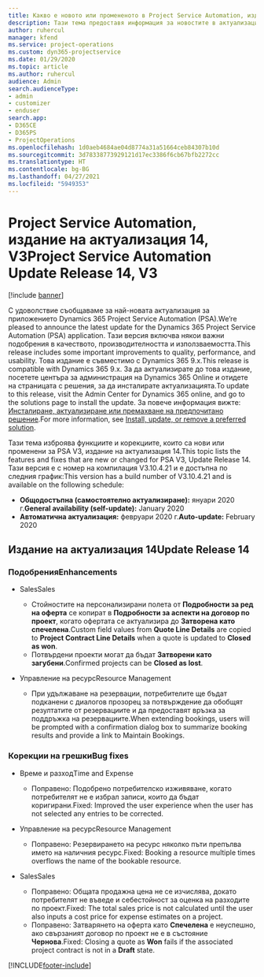 ```yaml
---
title: Какво е новото или промененото в Project Service Automation, издание на актуализация 14, V3
description: Тази тема предоставя информация за новостите в актуализацията на Project Service Automation, издание 14, V3.
author: ruhercul
manager: kfend
ms.service: project-operations
ms.custom: dyn365-projectservice
ms.date: 01/29/2020
ms.topic: article
ms.author: ruhercul
audience: Admin
search.audienceType:
- admin
- customizer
- enduser
search.app:
- D365CE
- D365PS
- ProjectOperations
ms.openlocfilehash: 1d0aeb4684ae04d8774a31a51664ceb84307b10d
ms.sourcegitcommit: 3d78338773929121d17ec3386f6cb67bfb2272cc
ms.translationtype: HT
ms.contentlocale: bg-BG
ms.lasthandoff: 04/27/2021
ms.locfileid: "5949353"
---
```

# <a name="project-service-automation-update-release-14-v3"></a><span data-ttu-id="eb87e-103">Project Service Automation, издание на актуализация 14, V3</span><span class="sxs-lookup"><span data-stu-id="eb87e-103">Project Service Automation Update Release 14, V3</span></span>

[!include [banner](../includes/psa-now-project-operations.md)]

<span data-ttu-id="eb87e-104">С удоволствие съобщаваме за най-новата актуализация за приложението Dynamics 365 Project Service Automation (PSA).</span><span class="sxs-lookup"><span data-stu-id="eb87e-104">We’re pleased to announce the latest update for the Dynamics 365 Project Service Automation (PSA) application.</span></span> <span data-ttu-id="eb87e-105">Тази версия включва някои важни подобрения в качеството, производителността и използваемостта.</span><span class="sxs-lookup"><span data-stu-id="eb87e-105">This release includes some important improvements to quality, performance, and usability.</span></span> <span data-ttu-id="eb87e-106">Това издание е съвместимо с Dynamics 365 9.x.</span><span class="sxs-lookup"><span data-stu-id="eb87e-106">This release is compatible with Dynamics 365 9.x.</span></span> <span data-ttu-id="eb87e-107">За да актуализирате до това издание, посетете центъра за администрация на Dynamics 365 Online и отидете на страницата с решения, за да инсталирате актуализацията.</span><span class="sxs-lookup"><span data-stu-id="eb87e-107">To update to this release, visit the Admin Center for Dynamics 365 online, and go to the solutions page to install the update.</span></span> <span data-ttu-id="eb87e-108">За повече информация вижте: [Инсталиране, актуализиране или премахване на предпочитано решение](/power-platform/admin/install-remove-preferred-solution).</span><span class="sxs-lookup"><span data-stu-id="eb87e-108">For more information, see [Install, update, or remove a preferred solution](/power-platform/admin/install-remove-preferred-solution).</span></span>

<span data-ttu-id="eb87e-109">Тази тема изброява функциите и корекциите, които са нови или променени за PSA V3, издание на актуализация 14.</span><span class="sxs-lookup"><span data-stu-id="eb87e-109">This topic lists the features and fixes that are new or changed for PSA V3, Update Release 14.</span></span> <span data-ttu-id="eb87e-110">Тази версия е с номер на компилация V3.10.4.21 и е достъпна по следния график:</span><span class="sxs-lookup"><span data-stu-id="eb87e-110">This version has a build number of V3.10.4.21 and is available on the following schedule:</span></span>

- <span data-ttu-id="eb87e-111">**Общодостъпна (самостоятелно актуализиране):** януари 2020 г.</span><span class="sxs-lookup"><span data-stu-id="eb87e-111">**General availability (self-update):** January 2020</span></span>
- <span data-ttu-id="eb87e-112">**Автоматична актуализация:** февруари 2020 г.</span><span class="sxs-lookup"><span data-stu-id="eb87e-112">**Auto-update:** February 2020</span></span>

## <a name="update-release-14"></a><span data-ttu-id="eb87e-113">Издание на актуализация 14</span><span class="sxs-lookup"><span data-stu-id="eb87e-113">Update Release 14</span></span>

### <a name="enhancements"></a><span data-ttu-id="eb87e-114">Подобрения</span><span class="sxs-lookup"><span data-stu-id="eb87e-114">Enhancements</span></span>

- <span data-ttu-id="eb87e-115">Sales</span><span class="sxs-lookup"><span data-stu-id="eb87e-115">Sales</span></span>

     - <span data-ttu-id="eb87e-116">Стойностите на персонализирани полета от **Подробности за ред на оферта** се копират в **Подробности за аспекти на договор по проект**, когато офертата се актуализира до **Затворена като спечелена**.</span><span class="sxs-lookup"><span data-stu-id="eb87e-116">Custom field values from **Quote Line Details** are copied to **Project Contract Line Details** when a quote is updated to **Closed as won**.</span></span>
     - <span data-ttu-id="eb87e-117">Потвърдени проекти могат да бъдат **Затворени като загубени**.</span><span class="sxs-lookup"><span data-stu-id="eb87e-117">Confirmed projects can be **Closed as lost**.</span></span>

- <span data-ttu-id="eb87e-118">Управление на ресурс</span><span class="sxs-lookup"><span data-stu-id="eb87e-118">Resource Management</span></span>

     - <span data-ttu-id="eb87e-119">При удължаване на резервации, потребителите ще бъдат подканени с диалогов прозорец за потвърждение да обобщят резултатите от резервациите и да предоставят връзка за поддръжка на резервациите.</span><span class="sxs-lookup"><span data-stu-id="eb87e-119">When extending bookings, users will be prompted with a confirmation dialog box to summarize booking results and provide a link to Maintain Bookings.</span></span>


### <a name="bug-fixes"></a><span data-ttu-id="eb87e-120">Корекции на грешки</span><span class="sxs-lookup"><span data-stu-id="eb87e-120">Bug fixes</span></span>

- <span data-ttu-id="eb87e-121">Време и разход</span><span class="sxs-lookup"><span data-stu-id="eb87e-121">Time and Expense</span></span>

     - <span data-ttu-id="eb87e-122">Поправено: Подобрено потребителско изживяване, когато потребителят не е избрал записи, които да бъдат коригирани.</span><span class="sxs-lookup"><span data-stu-id="eb87e-122">Fixed: Improved the user experience when the user has not selected any entries to be corrected.</span></span>

- <span data-ttu-id="eb87e-123">Управление на ресурс</span><span class="sxs-lookup"><span data-stu-id="eb87e-123">Resource Management</span></span>

     - <span data-ttu-id="eb87e-124">Поправено: Резервирането на ресурс няколко пъти препълва името на наличния ресурс.</span><span class="sxs-lookup"><span data-stu-id="eb87e-124">Fixed: Booking a resource multiple times overflows the name of the bookable resource.</span></span>

- <span data-ttu-id="eb87e-125">Sales</span><span class="sxs-lookup"><span data-stu-id="eb87e-125">Sales</span></span>

     - <span data-ttu-id="eb87e-126">Поправено: Общата продажна цена не се изчислява, докато потребителят не въведе и себестойност за оценка на разходите по проект.</span><span class="sxs-lookup"><span data-stu-id="eb87e-126">Fixed: The total sales price is not calculated until the user also inputs a cost price for expense estimates on a project.</span></span>
     - <span data-ttu-id="eb87e-127">Поправено: Затварянето на оферта като **Спечелена** е неуспешно, ако свързаният договор по проект не е в състояние **Чернова**.</span><span class="sxs-lookup"><span data-stu-id="eb87e-127">Fixed: Closing a quote as **Won** fails if the associated project contract is not in a **Draft** state.</span></span>



[!INCLUDE[footer-include](../includes/footer-banner.md)]